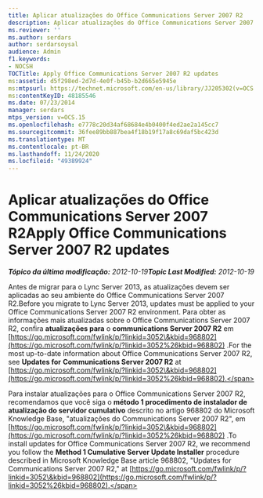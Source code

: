 ```yaml
---
title: Aplicar atualizações do Office Communications Server 2007 R2
description: Aplicar atualizações do Office Communications Server 2007 R2.
ms.reviewer: ''
ms.author: serdars
author: serdarsoysal
audience: Admin
f1.keywords:
- NOCSH
TOCTitle: Apply Office Communications Server 2007 R2 updates
ms:assetid: d5f298ed-2d7d-4e0f-b45b-b2d665e5945e
ms:mtpsurl: https://technet.microsoft.com/en-us/library/JJ205302(v=OCS.15)
ms:contentKeyID: 48185546
ms.date: 07/23/2014
manager: serdars
mtps_version: v=OCS.15
ms.openlocfilehash: e7778c20d34af68684e4b0400f4ed2ae2a145cc7
ms.sourcegitcommit: 36fee89bb887bea4f18b19f17a8c69daf5bc423d
ms.translationtype: MT
ms.contentlocale: pt-BR
ms.lasthandoff: 11/24/2020
ms.locfileid: "49389924"
---
```

# <a name="apply-office-communications-server-2007-r2-updates"></a><span data-ttu-id="174c1-103">Aplicar atualizações do Office Communications Server 2007 R2</span><span class="sxs-lookup"><span data-stu-id="174c1-103">Apply Office Communications Server 2007 R2 updates</span></span>

<div data-xmlns="http://www.w3.org/1999/xhtml">

<div class="topic" data-xmlns="http://www.w3.org/1999/xhtml" data-msxsl="urn:schemas-microsoft-com:xslt" data-cs="https://msdn.microsoft.com/">

<div data-asp="https://msdn2.microsoft.com/asp">



</div>

<div id="mainSection">

<div id="mainBody"><span data-ttu-id="174c1-104">

<span> </span></span><span class="sxs-lookup"><span data-stu-id="174c1-104">

<span> </span></span></span>

<span data-ttu-id="174c1-105">_**Tópico da última modificação:** 2012-10-19_</span><span class="sxs-lookup"><span data-stu-id="174c1-105">_**Topic Last Modified:** 2012-10-19_</span></span>

<span data-ttu-id="174c1-106">Antes de migrar para o Lync Server 2013, as atualizações devem ser aplicadas ao seu ambiente do Office Communications Server 2007 R2.</span><span class="sxs-lookup"><span data-stu-id="174c1-106">Before you migrate to Lync Server 2013, updates must be applied to your Office Communications Server 2007 R2 environment.</span></span> <span data-ttu-id="174c1-107">Para obter as informações mais atualizadas sobre o Office Communications Server 2007 R2, confira **atualizações para** o **communications Server 2007 R2** em [https://go.microsoft.com/fwlink/p/?linkid=3052\&kbid=968802](https://go.microsoft.com/fwlink/p/?linkid=3052%26kbid=968802) .</span><span class="sxs-lookup"><span data-stu-id="174c1-107">For the most up-to-date information about Office Communications Server 2007 R2, see **Updates for** **Communications Server 2007 R2** at [https://go.microsoft.com/fwlink/p/?linkid=3052\&kbid=968802](https://go.microsoft.com/fwlink/p/?linkid=3052%26kbid=968802).</span></span>

<span data-ttu-id="174c1-108">Para instalar atualizações para o Office Communications Server 2007 R2, recomendamos que você siga o **método 1 procedimento de instalador de atualização do servidor cumulativo** descrito no artigo 968802 do Microsoft Knowledge Base, "atualizações do Communications Server 2007 R2", em [https://go.microsoft.com/fwlink/p/?linkid=3052\&kbid=968802](https://go.microsoft.com/fwlink/p/?linkid=3052%26kbid=968802) .</span><span class="sxs-lookup"><span data-stu-id="174c1-108">To install updates for Office Communications Server 2007 R2, we recommend you follow the **Method 1 Cumulative Server Update Installer** procedure described in Microsoft Knowledge Base article 968802, "Updates for Communications Server 2007 R2," at [https://go.microsoft.com/fwlink/p/?linkid=3052\&kbid=968802](https://go.microsoft.com/fwlink/p/?linkid=3052%26kbid=968802).</span></span>

<span data-ttu-id="174c1-109"></div>

<span> </span>

</div>

</div>

</span><span class="sxs-lookup"><span data-stu-id="174c1-109"></div>

<span> </span>

</div>

</div>

</span></span></div>

